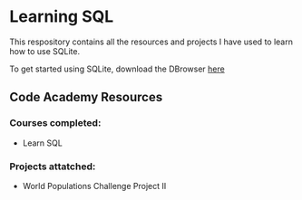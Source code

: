 # Learning SQL

This respository contains all the resources and projects I have used to learn how to use SQLite.

To get started using SQLite, download the DBrowser [here](https://sqlitebrowser.org/dl/)

## Code Academy Resources
### Courses completed:
- Learn SQL

### Projects attatched:
- World Populations Challenge Project II

